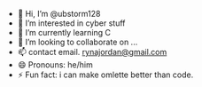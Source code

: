 - 👋 Hi, I’m @ubstorm128
- 👀 I’m interested in cyber stuff
- 🌱 I’m currently learning C
- 💞️ I’m looking to collaborate on ...
- 📫 contact email. rynajordan@gmail.com
- 😄 Pronouns: he/him
- ⚡ Fun fact: i can make omlette better than code.

<!---
ubstorm128/ubstorm128 is a ✨ special ✨ repository because its `README.md` (this file) appears on your GitHub profile.
You can click the Preview link to take a look at your changes.
--->
